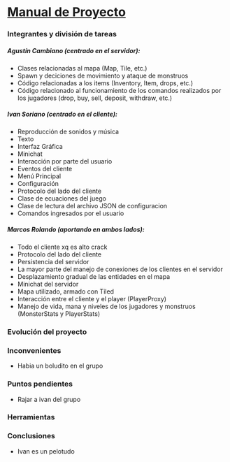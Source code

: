 # <u>Manual de Proyecto</u>



### Integrantes y división de tareas

##### Agustín Cambiano (centrado en el servidor):

- Clases relacionadas al mapa (Map, Tile, etc.)
- Spawn y deciciones de movimiento y ataque de monstruos
- Código relacionadas a los items (Inventory, Item, drops, etc.)
- Código relacionado al funcionamiento de los comandos realizados por
los jugadores (drop, buy, sell, deposit, withdraw, etc.)

##### Ivan Soriano (centrado en el cliente):

- Reproducción de sonidos y música
- Texto
- Interfaz Gráfica
- Minichat
- Interacción por parte del usuario
- Eventos del cliente
- Menú Principal
- Configuración
- Protocolo del lado del cliente
- Clase de ecuaciones del juego
- Clase de lectura del archivo JSON de configuracion
- Comandos ingresados por el usuario

##### Marcos Rolando (aportando en ambos lados):

- Todo el cliente xq es alto crack
- Protocolo del lado del cliente
- Persistencia del servidor
- La mayor parte del manejo de conexiones de los clientes en el servidor
- Desplazamiento gradual de las entidades en el mapa
- Minichat del servidor
- Mapa utilizado, armado con Tiled
- Interacción entre el cliente y el player (PlayerProxy)
- Manejo de vida, mana y niveles de los jugadores y monstruos (MonsterStats 
y PlayerStats)

### Evolución del proyecto

### Inconvenientes

- Habia un boludito en el grupo

### Puntos pendientes

- Rajar a ivan del grupo

### Herramientas

### Conclusiones

- Ivan es un pelotudo